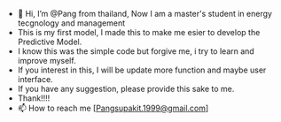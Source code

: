 - 👋 Hi, I’m @Pang from thailand, Now I am a master's student in energy tecgnology and management
- This is my first model, I made this to make me esier to develop the Predictive Model.
- I know this was the simple code but forgive me, i try to learn and improve myself.
- If you interest in this, I will be update more function and maybe user interface.
- If you have any suggestion, please provide this sake to me.
- Thank!!!!
- 📫 How to reach me [Pangsupakit.1999@gmail.com]

<!---
pangsupakit1999/pangsupakit1999 is a ✨ special ✨ repository because its `README.md` (this file) appears on your GitHub profile.
You can click the Preview link to take a look at your changes.
--->
